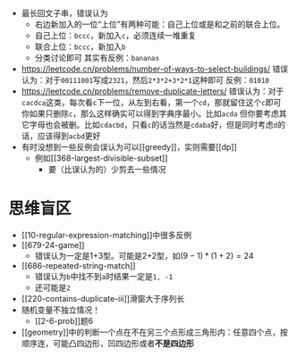 - 最长回文子串，错误认为
    - 右边新加入的一位“上位”有两种可能：自己上位或是和之前的联合上位。
    - 自己上位：`bccc`，新加入`c`，必须连续一堆重复
    - 联合上位：`bccc`，新加入`b`
    - 分类讨论即可
其实有反例：`bananas`
- https://leetcode.cn/problems/number-of-ways-to-select-buildings/
错误认为：对于`00111001`写成`2321`，然后`2*3*2+3*2*1`这种即可
反例：`01010`
- https://leetcode.cn/problems/remove-duplicate-letters/
错误认为：对于`cacdca`这类，每次看`c`下一位，从左到右看，第一个`cd`，那就留住这个`c`即可
你如果只删除`c`，那么这样确实可以得到字典序最小。比如`acda`
但你要考虑其它字母也会被删。比如`cdacbd`，只看`c`的话当然是`cdaba`好，但是同时考虑`d`的话，应该得到`acbd`更好
- 有时没想到一些反例会误认为可以[[greedy]]，实则需要[[dp]]
  - 例如[[368-largest-divisible-subset]]
    - 要（比误认为的）少剪去一些情况
# 思维盲区
- [[10-regular-expression-matching]]中很多反例
- [[679-24-game]]
  - 错误认为一定是1+3型。可能是2+2型，如$(9-1)*(1+2)=24$
- [[686-repeated-string-match]]
  - 错误认为`b`中找不到`a`时结果一定是`1, -1`
  - 还可能是`2`
- [[220-contains-duplicate-iii]]滑窗大于序列长
- 随机变量不独立情况！
  - [[2-6-prob]]题6
- [[geometry]]中的判断一个点在不在另三个点形成三角形内：任意四个点，按顺序连，可能凸四边形，凹四边形或者**不是四边形**